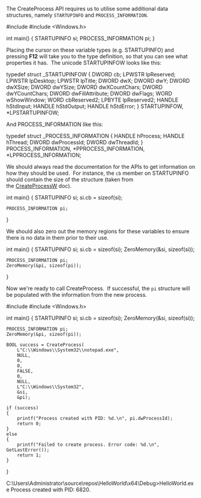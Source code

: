 The CreateProcess API requires us to utilise some additional data structures, namely `STARTUPINFO` and `PROCESS_INFORMATION`.

#include <iostream>
#include <Windows.h>

int main()
{
    STARTUPINFO si;
    PROCESS_INFORMATION pi;
}

  

Placing the cursor on these variable types (e.g. STARTUPINFO) and pressing **F12** will take you to the type definition, so that you can see what properties it has.  The unicode STARTUPINFOW looks like this:

typedef struct _STARTUPINFOW {
    DWORD   cb;
    LPWSTR  lpReserved;
    LPWSTR  lpDesktop;
    LPWSTR  lpTitle;
    DWORD   dwX;
    DWORD   dwY;
    DWORD   dwXSize;
    DWORD   dwYSize;
    DWORD   dwXCountChars;
    DWORD   dwYCountChars;
    DWORD   dwFillAttribute;
    DWORD   dwFlags;
    WORD    wShowWindow;
    WORD    cbReserved2;
    LPBYTE  lpReserved2;
    HANDLE  hStdInput;
    HANDLE  hStdOutput;
    HANDLE  hStdError;
} STARTUPINFOW, *LPSTARTUPINFOW;

  

And PROCESS_INFORMATION like this:

typedef struct _PROCESS_INFORMATION {
    HANDLE hProcess;
    HANDLE hThread;
    DWORD dwProcessId;
    DWORD dwThreadId;
} PROCESS_INFORMATION, *PPROCESS_INFORMATION, *LPPROCESS_INFORMATION;

  

We should always read the documentation for the APIs to get information on how they should be used.  For instance, the `cb` member on STARTUPINFO should contain the size of the structure (taken from the [CreateProcessW](https://docs.microsoft.com/en-us/windows/win32/api/processthreadsapi/nf-processthreadsapi-createprocessw) doc).

int main()
{
    STARTUPINFO si;
    si.cb = sizeof(si);

    PROCESS_INFORMATION pi;
}

  

We should also zero out the memory regions for these variables to ensure there is no data in them prior to their use.

int main()
{
    STARTUPINFO si;
    si.cb = sizeof(si);
    ZeroMemory(&si, sizeof(si));

    PROCESS_INFORMATION pi;
    ZeroMemory(&pi, sizeof(pi));
}

  

Now we're ready to call CreateProcess.  If successful, the `pi` structure will be populated with the information from the new process.

#include <iostream>
#include <Windows.h>

int main()
{
    STARTUPINFO si;
    si.cb = sizeof(si);
    ZeroMemory(&si, sizeof(si));

    PROCESS_INFORMATION pi;
    ZeroMemory(&pi, sizeof(pi));

    BOOL success = CreateProcess(
        L"C:\\Windows\\System32\\notepad.exe",
        NULL,
        0,
        0,
        FALSE,
        0,
        NULL,
        L"C:\\Windows\\System32",
        &si,
        &pi);

    if (success)
    {
        printf("Process created with PID: %d.\n", pi.dwProcessId);
        return 0;
    }
    else
    {
        printf("Failed to create process. Error code: %d.\n", GetLastError());
        return 1;
    }
}

C:\Users\Administrator\source\repos\HelloWorld\x64\Debug>HelloWorld.exe
Process created with PID: 6820.

